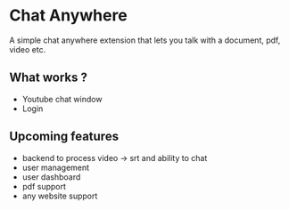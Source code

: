# Chat Anywhere

A simple chat anywhere extension that lets you talk with a document, pdf, video etc.


## What works ?

- Youtube chat window
- Login

## Upcoming features

- backend to process video -> srt and ability to chat 
- user management
- user dashboard
- pdf support
- any website support

